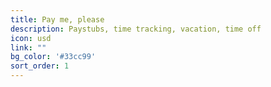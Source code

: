 ```yaml
---
title: Pay me, please
description: Paystubs, time tracking, vacation, time off
icon: usd
link: ""
bg_color: '#33cc99'
sort_order: 1
---
```

